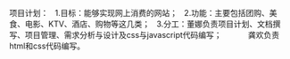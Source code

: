项目计划：
    1.目标：能够实现网上消费的网站；
    2.功能：主要包括团购、美食、电影、KTV、酒店、购物等这几类；
    3.分工：董娜负责项目计划、文档撰写、项目管理、需求分析与设计及css与javascript代码编写；
            龚欢负责html和css代码编写。
